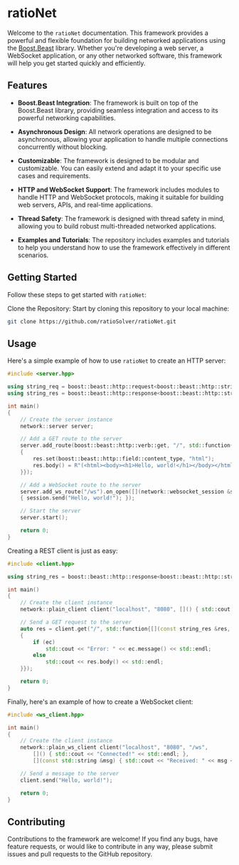 # ratioNet

Welcome to the `ratioNet` documentation. This framework provides a powerful and flexible foundation for building networked applications using the [Boost.Beast](https://github.com/boostorg/beast) library. Whether you're developing a web server, a WebSocket application, or any other networked software, this framework will help you get started quickly and efficiently.

## Features

- **Boost.Beast Integration**: The framework is built on top of the Boost.Beast library, providing seamless integration and access to its powerful networking capabilities.

- **Asynchronous Design**: All network operations are designed to be asynchronous, allowing your application to handle multiple connections concurrently without blocking.

- **Customizable**: The framework is designed to be modular and customizable. You can easily extend and adapt it to your specific use cases and requirements.

- **HTTP and WebSocket Support**: The framework includes modules to handle HTTP and WebSocket protocols, making it suitable for building web servers, APIs, and real-time applications.

- **Thread Safety**: The framework is designed with thread safety in mind, allowing you to build robust multi-threaded networked applications.

- **Examples and Tutorials**: The repository includes examples and tutorials to help you understand how to use the framework effectively in different scenarios.

## Getting Started
Follow these steps to get started with `ratioNet`:

Clone the Repository: Start by cloning this repository to your local machine:

```bash
git clone https://github.com/ratioSolver/ratioNet.git
```

## Usage

Here's a simple example of how to use `ratioNet` to create an HTTP server:

```cpp
#include <server.hpp>

using string_req = boost::beast::http::request<boost::beast::http::string_body>;
using string_res = boost::beast::http::response<boost::beast::http::string_body>;

int main()
{
    // Create the server instance
    network::server server;

    // Add a GET route to the server
    server.add_route(boost::beast::http::verb::get, "/", std::function{[](const string_req &, string_res &res)
    {
        res.set(boost::beast::http::field::content_type, "html");
        res.body() = R"(<html><body><h1>Hello, world!</h1></body></html>)";
    }});

    // Add a WebSocket route to the server
    server.add_ws_route("/ws").on_open([](network::websocket_session &session)
    { session.send("Hello, world!"); });

    // Start the server
    server.start();

    return 0;
}
```

Creating a REST client is just as easy:

```cpp
#include <client.hpp>

using string_res = boost::beast::http::response<boost::beast::http::string_body>;

int main()
{
    // Create the client instance
    network::plain_client client("localhost", "8080", []() { std::cout << "Connected!" << std::endl; });

    // Send a GET request to the server
    auto res = client.get("/", std::function{[](const string_res &res, boost::beast::error_code ec)
    {
        if (ec)
            std::cout << "Error: " << ec.message() << std::endl;
        else
            std::cout << res.body() << std::endl;
    }});

    return 0;
}
```

Finally, here's an example of how to create a WebSocket client:

```cpp
#include <ws_client.hpp>

int main()
{
    // Create the client instance
    network::plain_ws_client client("localhost", "8080", "/ws",
        []() { std::cout << "Connected!" << std::endl; },
        [](const std::string &msg) { std::cout << "Received: " << msg << std::endl; });

    // Send a message to the server
    client.send("Hello, world!");

    return 0;
}
```

## Contributing
Contributions to the framework are welcome! If you find any bugs, have feature requests, or would like to contribute in any way, please submit issues and pull requests to the GitHub repository.

